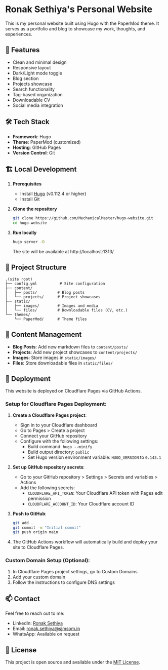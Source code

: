 # Ronak Sethiya's Personal Website

This is my personal website built using Hugo with the PaperMod theme. It serves as a portfolio and blog to showcase my work, thoughts, and experiences.

## 🚀 Features

- Clean and minimal design
- Responsive layout
- Dark/Light mode toggle
- Blog section
- Projects showcase
- Search functionality
- Tag-based organization
- Downloadable CV
- Social media integration

## 🛠️ Tech Stack

- **Framework**: Hugo
- **Theme**: PaperMod (customized)
- **Hosting**: GitHub Pages
- **Version Control**: Git

## 🏗️ Local Development

1. **Prerequisites**
   - Install [Hugo](https://gohugo.io/installation/) (v0.112.4 or higher)
   - Install Git

2. **Clone the repository**
   ```bash
   git clone https://github.com/MechanicalMaster/hugo-website.git
   cd hugo-website
   ```

3. **Run locally**
   ```bash
   hugo server -D
   ```
   The site will be available at http://localhost:1313/

## 📁 Project Structure

```
.(site root)
├── config.yml          # Site configuration
├── content/           
│   ├── posts/         # Blog posts
│   └── projects/      # Project showcases
├── static/            
│   ├── images/        # Images and media
│   └── files/         # Downloadable files (CV, etc.)
└── themes/
    └── PaperMod/      # Theme files
```

## 📝 Content Management

- **Blog Posts**: Add new markdown files to `content/posts/`
- **Projects**: Add new project showcases to `content/projects/`
- **Images**: Store images in `static/images/`
- **Files**: Store downloadable files in `static/files/`

## 🔄 Deployment

This website is deployed on Cloudflare Pages via GitHub Actions.

### Setup for Cloudflare Pages Deployment:

1. **Create a Cloudflare Pages project**:
   - Sign in to your Cloudflare dashboard
   - Go to Pages > Create a project
   - Connect your GitHub repository
   - Configure with the following settings:
     - Build command: `hugo --minify`
     - Build output directory: `public`
     - Set Hugo version environment variable: `HUGO_VERSION` to `0.143.1`

2. **Set up GitHub repository secrets**:
   - Go to your GitHub repository > Settings > Secrets and variables > Actions
   - Add the following secrets:
     - `CLOUDFLARE_API_TOKEN`: Your Cloudflare API token with Pages edit permission
     - `CLOUDFLARE_ACCOUNT_ID`: Your Cloudflare account ID

3. **Push to GitHub**:
   ```bash
   git add .
   git commit -m "Initial commit"
   git push origin main
   ```

4. The GitHub Actions workflow will automatically build and deploy your site to Cloudflare Pages.

### Custom Domain Setup (Optional):

1. In Cloudflare Pages project settings, go to Custom Domains
2. Add your custom domain
3. Follow the instructions to configure DNS settings

## 📫 Contact

Feel free to reach out to me:
- LinkedIn: [Ronak Sethiya](https://www.linkedin.com/in/ronaksethiya/)
- Email: ronak.sethiya@sjmsom.in
- WhatsApp: Available on request

## 📜 License

This project is open source and available under the [MIT License](LICENSE).

